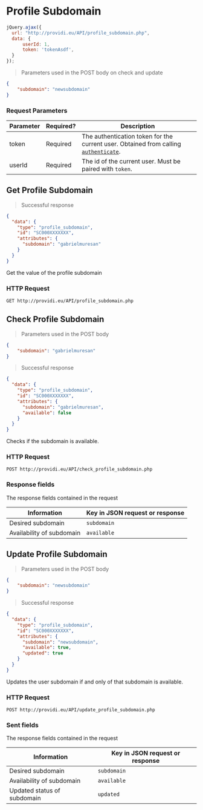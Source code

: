 # Profile Subdomain

```js
jQuery.ajax({
  url: "http://providi.eu/API/profile_subdomain.php",
  data: {
      userId: 1,
      token: 'tokenAsdf',
  }
});
```

> Parameters used in the POST body on check and update

```json
{
    "subdomain": "newsubdomain"
}
```

### Request Parameters
Parameter | Required? | Description
--------- | --------- | -----------
token     | Required  | The authentication token for the current user. Obtained from calling [`authenticate`](#authentication).
userId    | Required  | The id of the current user. Must be paired with `token`.

## Get Profile Subdomain

> Successful response

```json
{
  "data": {
    "type": "profile_subdomain",
    "id": "SC000XXXXXXX",
    "attributes": {
      "subdomain": "gabrielmuresan"
    }
  }
}
```

Get the value of the profile subdomain

### HTTP Request
`GET http://providi.eu/API/profile_subdomain.php`

## Check Profile Subdomain

> Parameters used in the POST body

```json
{
    "subdomain": "gabrielmuresan"
}
```

> Successful response

```json
{
  "data": {
    "type": "profile_subdomain",
    "id": "SC000XXXXXXX",
    "attributes": {
      "subdomain": "gabrielmuresan",
      "available": false
    }
  }
}
```

Checks if the subdomain is available.

### HTTP Request
`POST http://providi.eu/API/check_profile_subdomain.php`

### Response fields
The response fields contained in the request

| Information                | Key in JSON request or response
| -------------------------- | -------------------------------
| Desired subdomain          | `subdomain`
| Availability of subdomain  | `available`


## Update Profile Subdomain

> Parameters used in the POST body

```json
{
    "subdomain": "newsubdomain"
}
```

> Successful response

```json
{
  "data": {
    "type": "profile_subdomain",
    "id": "SC000XXXXXXX",
    "attributes": {
      "subdomain": "newsubdomain",
      "available": true,
      "updated": true
    }
  }
}
```

Updates the user subdomain if and only of that subdomain is available.

### HTTP Request
`POST http://providi.eu/API/update_profile_subdomain.php`

### Sent fields
The response fields contained in the request

| Information                 | Key in JSON request or response
| --------------------------- | -------------------------------
| Desired subdomain           | `subdomain`
| Availability of subdomain   | `available`
| Updated status of subdomain | `updated`
